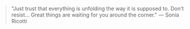 > "Just trust that everything is unfolding the way it is supposed to. Don't resist... Great things are waiting for you around the corner." — Sonia Ricotti
